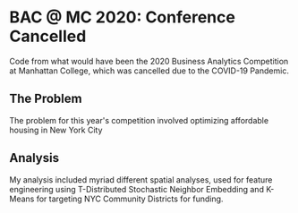 # BAC @ MC 2020: Conference Cancelled
Code from what would have been the 2020 Business Analytics Competition at Manhattan College, which was cancelled due to the COVID-19 Pandemic.

## The Problem
The problem for this year's competition involved optimizing affordable housing in New York City

## Analysis
My analysis included myriad different spatial analyses, used for feature engineering using T-Distributed Stochastic Neighbor Embedding and K-Means for targeting NYC Community Districts for funding.
